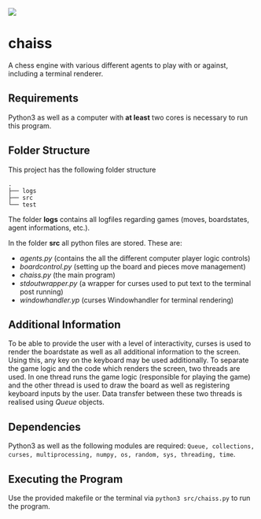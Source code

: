 ![](https://github.com/clauskovacs/chaiss/workflows/unit-test%20(boardcontrol)/badge.svg)

# chaiss
A chess engine with various different agents to play with or against, including a terminal renderer.

## Requirements
Python3 as well as a computer with **at least** two cores is necessary to run this program.

## Folder Structure

This project has the following folder structure
```
.
├── logs
├── src
└── test
```

The folder **logs** contains all logfiles regarding games (moves, boardstates, agent informations, etc.).

In the folder **src** all python files are stored. These are:
- *agents.py* (contains the all the different computer player logic controls)
- *boardcontrol.py* (setting up the board and pieces move management)
- *chaiss.py* (the main program)
- *stdoutwrapper.py* (a wrapper for curses used to put text to the terminal post running)
- *windowhandler.yp* (curses Windowhandler for terminal rendering)

## Additional Information

To be able to provide the user with a level of interactivity, curses is used to render the boardstate as well as all additional information to the screen. Using this, any key on the keyboard may be used additionally. To separate the game logic and the code which renders the screen, two threads are used. In one thread runs the game logic (responsible for playing the game) and the other thread is used to draw the board as well as registering keyboard inputs by the user. Data transfer between these two threads is realised using *Queue* objects.

## Dependencies
Python3 as well as the following modules are required: `Queue, collections, curses, multiprocessing, numpy, os, random, sys, threading, time`.

## Executing the Program
Use the provided makefile or the terminal via `python3 src/chaiss.py` to run the program.

